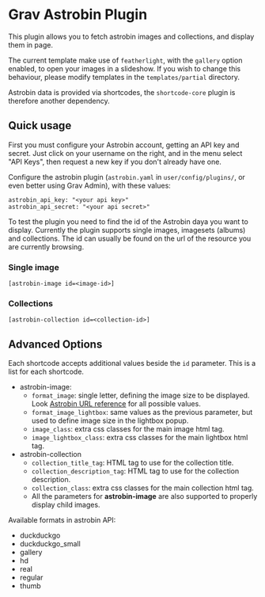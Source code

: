 Grav Astrobin Plugin
==================

This plugin allows you to fetch astrobin images and collections, and display them in page.

The current template make use of `featherlight`, with the `gallery` option enabled, to open your images in a slideshow.
If you wish to change this behaviour, please modify templates in the `templates/partial` directory.

Astrobin data is provided via shortcodes, the `shortcode-core` plugin is therefore another dependency.

Quick usage
-----------

First you must configure your Astrobin account, getting an API key and secret. Just click on your username on the right, and in the menu select "API Keys", then request a new key if you don't already have one.

Configure the astrobin plugin (`astrobin.yaml` in `user/config/plugins/`, or even better using Grav Admin),  with these values:

    astrobin_api_key: "<your api key>"
    astrobin_api_secret: "<your api secret>"

To test the plugin you need to find the id of the Astrobin daya you want to display.
Currently the plugin supports single images, imagesets (albums) and collections.
The id can usually be found on the url of the resource you are currently browsing.

### Single image

    [astrobin-image id=<image-id>]

### Collections

    [astrobin-collection id=<collection-id>]
    

Advanced Options
----------------

Each shortcode accepts additional values beside the `id` parameter.
This is a list for each shortcode.

 * astrobin-image:
   * `format_image`: single letter, defining the image size to be displayed. Look [Astrobin URL reference](https://www.astrobin.com/services/api/misc.urls.html) for all possible values.
   * `format_image_lightbox`: same values as the previous parameter, but used to define image size in the lightbox popup.
   * `image_class`: extra css classes for the main image html tag.
   * `image_lightbox_class`: extra css classes for the main lightbox html tag.
 * astrobin-collection
   * `collection_title_tag`: HTML tag to use for the collection title.
   * `collection_description_tag`: HTML tag to use for the collection description.
   * `collection_class`: extra css classes for the main collection html tag.
   * All the parameters for **astrobin-image** are also supported to properly display child images.
   
Available formats in astrobin API:
 - duckduckgo
 - duckduckgo_small
 - gallery
 - hd
 - real
 - regular
 - thumb

